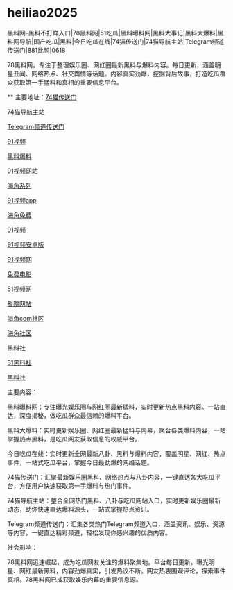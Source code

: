 # heiliao2025
黑料网-黑料不打烊入口|78黑料网|51吃瓜|黑料曝料网|黑料大事记|黑料大爆料|黑料网导航|国产吃瓜|黑料|今日吃瓜在线|74猫传送门|74猫导航主站|Telegram频道传送门|881比鸭|0618

78黑料网，专注于整理娱乐圈、网红圈最新黑料与爆料内容。每日更新，涵盖明星丑闻、网络热点、社交舆情等话题。内容真实劲爆，挖掘背后故事，打造吃瓜群众获取第一手猛料和真相的重要信息平台。

** 主要地址：<a href="https://74mao.com/">74猫传送门</a>

<a href="https://74mao.com/">74猫导航主站</a>

<a href="https://74mao.com/">Telegram频道传送门</a>

<a href="https://hj-361.pages.dev/">91视频</a>

<a href="https://hj-363.pages.dev/">黑料爆料</a>

<a href="https://hj-364.pages.dev/">91视频网站</a>

<a href="https://hj-376.pages.dev/">海角系列</a>

<a href="https://hj-382.pages.dev/">91视频app</a>

<a href="https://hj-433.pages.dev/">海角免费</a>

<a href="https://hj-712.pages.dev/">91视频</a>

<a href="https://hj-715.pages.dev/">91视频安卓版</a>

<a href="https://hj-686.pages.dev/">91视频网</a>

<a href="https://hj-689.pages.dev/">免费电影</a>

<a href="https://hj-1301.pages.dev/">51视频网</a>

<a href="https://hj-218.pages.dev/">影院网站</a>

<a href="https://hj-219.pages.dev/">海角com社区</a>

<a href="https://hj-224.pages.dev/">海角社区</a>

<a href="https://hls-15.pages.dev/">黑料社</a>

<a href="https://hls-17.pages.dev/">51黑料社</a>

<a href="https://hls-19.pages.dev/">黑料社</a>

主要内容：

黑料曝料网：专注曝光娱乐圈与网红圈最新猛料，实时更新热点黑料内容。一站直达，深度揭秘，做吃瓜群众最信赖的爆料平台。

黑料大爆料：实时更新娱乐圈、网红圈最新猛料与内幕，聚合各类爆料内容，一站掌握热点黑料，是吃瓜网友获取信息的权威平台。

今日吃瓜在线：实时更新全网最新八卦、黑料与爆料内容，覆盖明星、网红、热点事件，一站式吃瓜平台，掌握今日最劲爆的网络话题。

74猫传送门：汇聚最新娱乐圈黑料、网络热点与八卦内容，一键直达各大吃瓜平台，方便用户快速获取第一手爆料与热门事件。

74猫导航主站：整合全网热门黑料、八卦与吃瓜网站入口，实时更新娱乐圈最新动态，助你快速直达爆料源头，一站式掌握热点资讯。

Telegram频道传送门：汇集各类热门Telegram频道入口，涵盖资讯、娱乐、资源等内容，一键直达精彩频道，轻松发现你感兴趣的优质内容。

社会影响：

78黑料网迅速崛起，成为吃瓜网友关注的爆料聚集地。平台每日更新，曝光明星、网红最新黑料，内容劲爆真实，引发热议不断。网友热衷围观评论，探索事件真相。78黑料网已成获取娱乐内幕的重要信息源。
